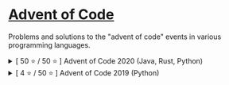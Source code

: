 # [Advent of Code](https://adventofcode.com/)

Problems and solutions to the "advent of code" events in various programming languages.

<details>
<summary>[ 50 ⭐ / 50 ⭐ ] Advent of Code 2020 (Java, Rust, Python)</summary>

## [Advent of Code 2020](https://adventofcode.com/2020)

Problems and solutions to the advent of code 2020 in Java, Rust, or Python.

###### *Please note that, with an increase in difficulty day after day, code for day(s) 16, 17, 18, 20 is rather "get it working", sorry about that*

Day | Part 1 | Part 2 | Language | 🎄   | Day | Part 1 | Part 2 | Language
----|:------:|:------:|---------:|:----:|-----|:------:|:------:|---------:|
1   | ⭐    | ⭐     | Java     |      | 14  | ⭐    | ⭐     | Rust
2   | ⭐    | ⭐     | Rust     |      | 15  | ⭐    | ⭐     | Python
3   | ⭐    | ⭐     | Python   |      | 16  | ⭐    | ⭐     | Java
4   | ⭐    | ⭐     | Java     |      | 17  | ⭐    | ⭐     | Rust
5   | ⭐    | ⭐     | Rust     |      | 18  | ⭐    | ⭐     | Python
6   | ⭐    | ⭐     | Python   |      | 19  | ⭐    | ⭐     | Java
7   | ⭐    | ⭐     | Java     |      | 20  | ⭐    | ⭐     | Rust
8   | ⭐    | ⭐     | Rust     |      | 21  | ⭐    | ⭐     | Python
9   | ⭐    | ⭐     | Python   |      | 22  | ⭐    | ⭐     | Java
10  | ⭐    | ⭐     | Java     |      | 23  | ⭐    | ⭐     | Rust
11  | ⭐    | ⭐     | Rust     |      | 24  | ⭐    | ⭐     | Python
12  | ⭐    | ⭐     | Python   |      | 25  | ⭐    | ⭐     | Java
13  | ⭐    | ⭐     | Java     |      |     |       |         |
 
</details>

<details>
<summary>[ 4 ⭐ / 50 ⭐ ] Advent of Code 2019 (Python)</summary>

## [Advent of Code 2019](https://adventofcode.com/2019)

Problems and solutions to the advent of code 2019 in Python.

###### *Please note that, with an increase in difficulty day after day, code for day(s) \<no spaghetti yet\> is rather "get it working", sorry about that (This message will dissapear once I have revisited all, if I do it)*

Day | Part 1 | Part 2 | Language | 🎅   | Day | Part 1 | Part 2 | Language
----|:------:|:------:|---------:|:----:|-----|:------:|:------:|---------:|
1   | ⭐    | ⭐     | Python   |      | 14  | ➖    | ➖     | Python
2   | ⭐    | ⭐     |          |      | 15  | ➖    | ➖     | 
3   | ➖    | ➖     |          |      | 16  | ➖    | ➖     | 
4   | ➖    | ➖     |          |      | 17  | ➖    | ➖     | 
5   | ➖    | ➖     |          |      | 18  | ➖    | ➖     | 
6   | ➖    | ➖     |          |      | 19  | ➖    | ➖     | 
7   | ➖    | ➖     |          |      | 20  | ➖    | ➖     | 
8   | ➖    | ➖     |          |      | 21  | ➖    | ➖     | 
9   | ➖    | ➖     |          |      | 22  | ➖    | ➖     | 
10  | ➖    | ➖     |          |      | 23  | ➖    | ➖     | 
11  | ➖    | ➖     |          |      | 24  | ➖    | ➖     | 
12  | ➖    | ➖     |          |      | 25  | ➖    | ➖     | 
13  | ➖    | ➖     |          |      |     |       |         |
 
</details>
